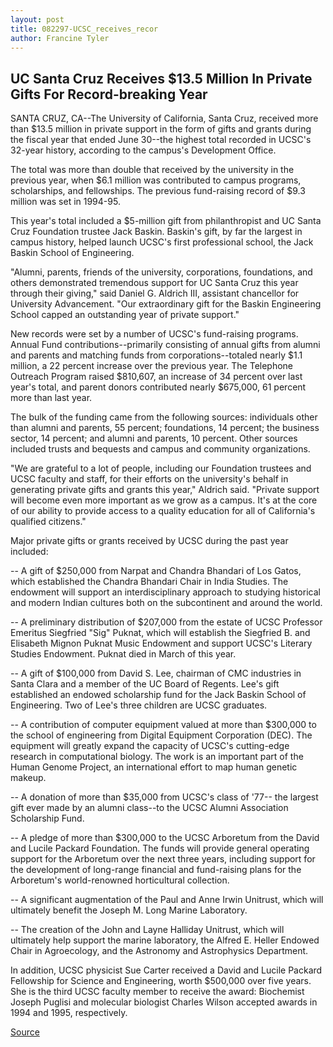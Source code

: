 ```yaml
---
layout: post
title: 082297-UCSC_receives_recor
author: Francine Tyler
---
```


## UC Santa Cruz Receives $13.5 Million In Private Gifts For  Record-breaking Year

SANTA CRUZ, CA--The University of California, Santa Cruz, received  more than $13.5 million in private support in the form of gifts and  grants during the fiscal year that ended June 30--the highest total  recorded in UCSC's 32-year history, according to the campus's  Development Office.

The total was more than double that received by the university  in the previous year, when $6.1 million was contributed to campus  programs, scholarships, and fellowships. The previous fund-raising  record of $9.3 million was set in 1994-95.

This year's total included a $5-million gift from philanthropist  and UC Santa Cruz Foundation trustee Jack Baskin. Baskin's gift, by  far the largest in campus history, helped launch UCSC's first  professional school, the Jack Baskin School of Engineering.

"Alumni, parents, friends of the university, corporations,  foundations, and others demonstrated tremendous support for UC  Santa Cruz this year through their giving," said Daniel G. Aldrich III,  assistant chancellor for University Advancement. "Our extraordinary  gift for the Baskin Engineering School capped an outstanding year of  private support."

New records were set by a number of UCSC's fund-raising  programs. Annual Fund contributions--primarily consisting of annual  gifts from alumni and parents and matching funds from  corporations--totaled nearly $1.1 million, a 22 percent increase  over the previous year. The Telephone Outreach Program raised  $810,607, an increase of 34 percent over last year's total, and  parent donors contributed nearly $675,000, 61 percent more than  last year.

The bulk of the funding came from the following sources:  individuals other than alumni and parents, 55 percent; foundations,  14 percent; the business sector, 14 percent; and alumni and parents,  10 percent. Other sources included trusts and bequests and campus  and community organizations.

"We are grateful to a lot of people, including our Foundation  trustees and UCSC faculty and staff, for their efforts on the  university's behalf in generating private gifts and grants this year,"  Aldrich said. "Private support will become even more important as  we grow as a campus. It's at the core of our ability to provide access  to a quality education for all of California's qualified citizens."

Major private gifts or grants received by UCSC during the past  year included:

\-- A gift of $250,000 from Narpat and Chandra Bhandari of Los  Gatos, which established the Chandra Bhandari Chair in India  Studies. The endowment will support an interdisciplinary approach  to studying historical and modern Indian cultures both on the  subcontinent and around the world.

\-- A preliminary distribution of $207,000 from the estate of  UCSC Professor Emeritus Siegfried "Sig" Puknat, which will  establish the Siegfried B. and Elisabeth Mignon Puknat Music  Endowment and support UCSC's Literary Studies Endowment. Puknat  died in March of this year.

\-- A gift of $100,000 from David S. Lee, chairman of CMC  industries in Santa Clara and a member of the UC Board of Regents.  Lee's gift established an endowed scholarship fund for the Jack  Baskin School of Engineering. Two of Lee's three children are UCSC  graduates.

\-- A contribution of computer equipment valued at more than  $300,000 to the school of engineering from Digital Equipment  Corporation (DEC). The equipment will greatly expand the capacity of  UCSC's cutting-edge research in computational biology. The work is  an important part of the Human Genome Project, an international  effort to map human genetic makeup.

\-- A donation of more than $35,000 from UCSC's class of '77-- the largest gift ever made by an alumni class--to the UCSC Alumni  Association Scholarship Fund.

\-- A pledge of more than $300,000 to the UCSC Arboretum  from the David and Lucile Packard Foundation. The funds will provide  general operating support for the Arboretum over the next three  years, including support for the development of long-range financial  and fund-raising plans for the Arboretum's world-renowned  horticultural collection.

\-- A significant augmentation of the Paul and Anne Irwin  Unitrust, which will ultimately benefit the Joseph M. Long Marine  Laboratory.

\-- The creation of the John and Layne Halliday Unitrust, which  will ultimately help support the marine laboratory, the Alfred E.  Heller Endowed Chair in Agroecology, and the Astronomy and  Astrophysics Department.

In addition, UCSC physicist Sue Carter received a David and  Lucile Packard Fellowship for Science and Engineering, worth  $500,000 over five years. She is the third UCSC faculty member to  receive the award: Biochemist Joseph Puglisi and molecular  biologist Charles Wilson accepted awards in 1994 and 1995,  respectively.

[Source](http://www1.ucsc.edu/news_events/press_releases/archive/97-98/08-97/082297-UCSC_receives_recor.html "Permalink to 082297-UCSC_receives_recor")